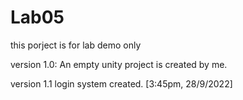 # Lab05
this porject is for lab demo only

version 1.0: An empty unity project is created by me.

version 1.1 login system created. [3:45pm, 28/9/2022]
